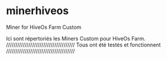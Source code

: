 # minerhiveos
Miner for HiveOs Farm Custom

Ici sont répertoriés les Miners Custom pour HiveOs Farm.
/////////////////////////////////////
Tous ont été testés et fonctionnent
/////////////////////////////////////

